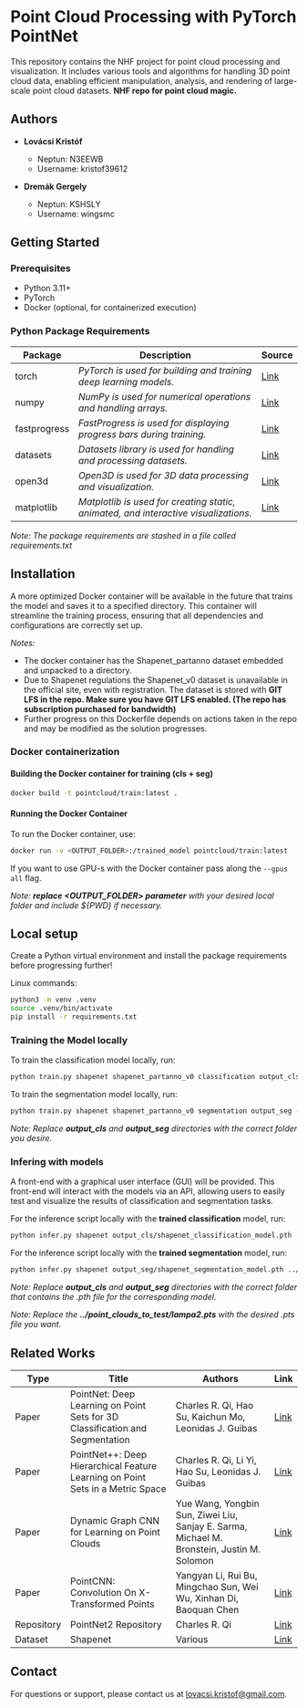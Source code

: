 # Point Cloud Processing with PyTorch PointNet

This repository contains the NHF project for point cloud processing and visualization.
It includes various tools and algorithms for handling 3D point cloud data, enabling 
efficient manipulation, analysis, and rendering of large-scale point cloud datasets.
**NHF repo for point cloud magic.**

## Authors

- **Lovácsi Kristóf**
    - Neptun: N3EEWB
    - Username: kristof39612

- **Dremák Gergely**
    - Neptun: KSHSLY
    - Username: wingsmc

## Getting Started

### Prerequisites

- Python 3.11+ 
- PyTorch
- Docker (optional, for containerized execution)

### Python Package Requirements

| Package      | Description                                                                 | Source |
|--------------|-----------------------------------------------------------------------------|--------|
| torch        | *PyTorch is used for building and training deep learning models.*             | [Link](https://pytorch.org/get-started/locally/) |
| numpy        | *NumPy is used for numerical operations and handling arrays.*                 | [Link](https://pypi.org/project/numpy/) |
| fastprogress | *FastProgress is used for displaying progress bars during training.*          | [Link](https://pypi.org/project/fastprogress/) |
| datasets     | *Datasets library is used for handling and processing datasets.*              | [Link](https://pypi.org/project/datasets/) |
| open3d       | *Open3D is used for 3D data processing and visualization.*                    | [Link](https://pypi.org/project/open3d/) |
| matplotlib   | *Matplotlib is used for creating static, animated, and interactive visualizations.* | [Link](https://pypi.org/project/matplotlib/) |

*Note: The package requirements are stashed in a file called requirements.txt*
## Installation

A more optimized Docker container will be available in the future that trains the model and saves it to a specified directory. This container will streamline the training process, ensuring that all dependencies and configurations are correctly set up.

*Notes:*
- The docker container has the Shapenet_partanno dataset embedded and unpacked to a directory.
- Due to Shapenet regulations the Shapenet_v0 dataset is unavailable in the official site, even with registration. The dataset is stored with **GIT LFS in the repo. Make sure you have GIT LFS enabled. (The repo has subscription purchased for bandwidth)**
- Further progress on this Dockerfile depends on actions taken in the repo and may be modified as the solution progresses.

### Docker containerization
#### Building the Docker container for training (cls + seg)
```sh
docker build -t pointcloud/train:latest .
```
#### Running the Docker Container
To run the Docker container, use:
```sh
docker run -v <OUTPUT_FOLDER>:/trained_model pointcloud/train:latest
```
If you want to use GPU-s with the Docker container pass along the ```--gpus all``` flag.

*Note: **replace <OUTPUT_FOLDER> parameter** with your desired local folder and include ${PWD} if necessary.*

## Local setup

Create a Python virtual environment and install the package requirements before progressing further!

Linux commands:
```sh
python3 -m venv .venv
source .venv/bin/activate
pip install -r requirements.txt
```

### Training the Model locally

To train the classification model locally, run:
```sh
python train.py shapenet shapenet_partanno_v0 classification output_cls --number_of_workers 4 --epoch 15
```
To train the segmentation model locally, run:
```sh
python train.py shapenet shapenet_partanno_v0 segmentation output_seg --number_of_workers 4 --epoch 15
```
*Note: Replace **output_cls** and **output_seg** directories with the correct folder you desire.*

### Infering with models

A front-end with a graphical user interface (GUI) will be provided. This front-end will interact with the models via an API, allowing users to easily test and visualize the results of classification and segmentation tasks.

For the inference script locally with the **trained classification** model, run:
```sh
python infer.py shapenet output_cls/shapenet_classification_model.pth ../point_clouds_to_test/lampa2.pts classification
```

For the inference script locally with the **trained segmentation** model, run:
```sh
python infer.py shapenet output_seg/shapenet_segmentation_model.pth ../point_clouds_to_test/lampa2.pts segmentation
```
*Note: Replace **output_cls** and **output_seg** directories with the correct folder that contains the .pth file for the corresponding model.*

*Note: Replace the **../point_clouds_to_test/lampa2.pts** with the desired .pts file you want.*

## Related Works

| Type | Title | Authors | Link |
|------|-------|---------|------|
| Paper | PointNet: Deep Learning on Point Sets for 3D Classification and Segmentation | Charles R. Qi, Hao Su, Kaichun Mo, Leonidas J. Guibas | [Link](https://arxiv.org/abs/1612.00593) |
| Paper | PointNet++: Deep Hierarchical Feature Learning on Point Sets in a Metric Space | Charles R. Qi, Li Yi, Hao Su, Leonidas J. Guibas | [Link](https://arxiv.org/abs/1706.02413) |
| Paper | Dynamic Graph CNN for Learning on Point Clouds | Yue Wang, Yongbin Sun, Ziwei Liu, Sanjay E. Sarma, Michael M. Bronstein, Justin M. Solomon | [Link](https://arxiv.org/abs/1801.07829) |
| Paper | PointCNN: Convolution On X-Transformed Points | Yangyan Li, Rui Bu, Mingchao Sun, Wei Wu, Xinhan Di, Baoquan Chen | [Link](https://arxiv.org/abs/1801.07791) |
| Repository | PointNet2 Repository | Charles R. Qi | [Link](https://github.com/charlesq34/pointnet2) |
| Dataset | Shapenet | Various | [Link](https://shapenet.org/) |

## Contact
For questions or support, please contact us at [lovacsi.kristof@gmail.com](mailto:lovacsi.kristof@gmail.com).